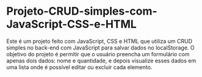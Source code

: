 # Projeto-CRUD-simples-com-JavaScript-CSS-e-HTML
Este é um projeto feito com JavaScript, CSS e HTML que utiliza um CRUD simples no back-end com JavaScript para salvar dados no localStorage. O objetivo do projeto é permitir que o usuário preencha um formulário com apenas dois dados: nome e quantidade, e depois visualize esses dados em uma lista onde é possível editar ou excluir cada elemento.
